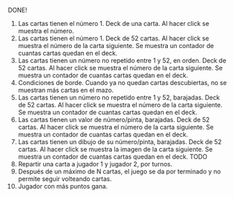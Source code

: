 DONE!
1. Las cartas tienen el número 1. Deck de una carta. Al hacer click se muestra el número.
2. Las cartas tienen el número 1. Deck de 52 cartas. Al hacer click se muestra el número de la carta siguiente. Se muestra un contador de cuantas cartas quedan en el deck.
3. Las cartas tienen un número no repetido entre 1 y 52, en orden. Deck de 52 cartas. Al hacer click se muestra el número de la carta siguiente. Se muestra un contador de cuantas cartas quedan en el deck.
4. Condiciones de borde. Cuando ya no quedan cartas descubiertas, no se muestran más cartas en el mazo.
5. Las cartas tienen un número no repetido entre 1 y 52, barajadas. Deck de 52 cartas. Al hacer click se muestra el número de la carta siguiente. Se muestra un contador de cuantas cartas quedan en el deck.
6. Las cartas tienen un valor de número/pinta, barajadas. Deck de 52 cartas. Al hacer click se muestra el número de la carta siguiente. Se muestra un contador de cuantas cartas quedan en el deck.
7. Las cartas tienen un dibujo de su número/pinta, barajadas. Deck de 52 cartas. Al hacer click se muestra la imagen de la carta siguiente. Se muestra un contador de cuantas cartas quedan en el deck.
TODO
8. Repartir una carta a jugador 1 y jugador 2, por turnos.
9. Después de un máximo de N cartas, el juego se da por terminado y no permite seguir volteando cartas.
10. Jugador con más puntos gana.

